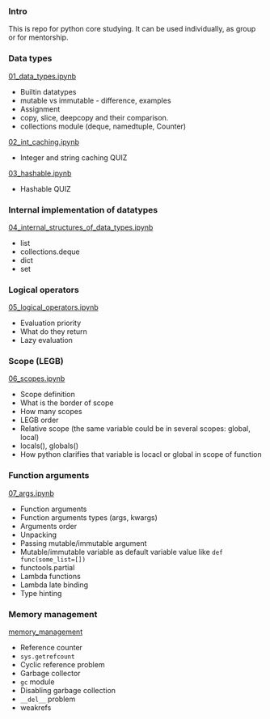 ### Intro

This is repo for python core studying. It can be used individually, 
as group or for mentorship.

### Data types

[01_data_types.ipynb](01_data_types.ipynb)
- Builtin datatypes
- mutable vs immutable - difference, examples
- Assignment
- copy, slice, deepcopy and their comparison.
- collections module (deque, namedtuple, Counter)

[02_int_caching.ipynb](02_int_caching.ipynb)
- Integer and string caching QUIZ

[03_hashable.ipynb](03_hashable.ipynb)
- Hashable QUIZ

### Internal implementation of datatypes

[04_internal_structures_of_data_types.ipynb](04_internal_structures_of_data_types.ipynb)
- list
- collections.deque
- dict
- set

### Logical operators

[05_logical_operators.ipynb](05_logical_operators.ipynb)
- Evaluation priority
- What do they return
- Lazy evaluation


### Scope (LEGB)

[06_scopes.ipynb](06_scopes.ipynb)

- Scope definition
- What is the border of scope
- How many scopes
- LEGB order
- Relative scope (the same variable could be in several scopes: global, local)
- locals(), globals()
- How python clarifies that variable is locacl or global in scope of function


### Function arguments

[07_args.ipynb](07_args.ipynb)

- Function arguments
- Function arguments types (args, kwargs)
- Arguments order
- Unpacking
- Passing mutable/immutable argument
- Mutable/immutable variable as default variable value like `def func(some_list=[])`
- functools.partial
- Lambda functions
- Lambda late binding
- Type hinting


### Memory management

[memory_management](XX_memory_management.ipynb)

- Reference counter
- `sys.getrefcount`
- Cyclic reference problem
- Garbage collector
- `gc` module 
- Disabling garbage collection
- `__del__` problem
- weakrefs
